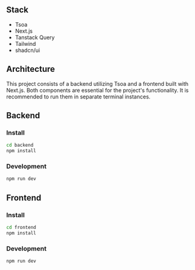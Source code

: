 ## Stack

- Tsoa
- Next.js
- Tanstack Query
- Tailwind
- shadcn/ui

## Architecture

This project consists of a backend utilizing Tsoa and a frontend built with Next.js. Both components are essential for the project's functionality. It is recommended to run them in separate terminal instances.

## Backend

### Install

```bash
cd backend
npm install
```

### Development

```bash
npm run dev
```

## Frontend

### Install

```bash
cd frontend
npm install
```

### Development

```bash
npm run dev
```
